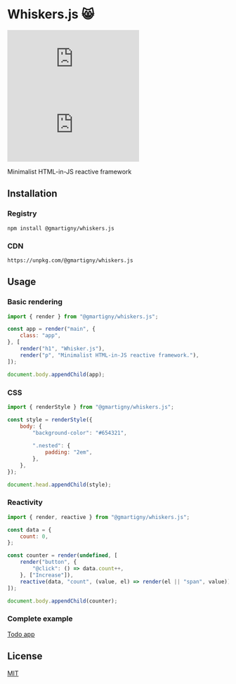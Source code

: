 # Whiskers.js 😸

[![NPM version](https://flat.badgen.net/npm/v/@gmartigny/whiskers.js)](https://www.npmjs.com/package/@gmartigny/whiskers.js)
[![](https://flat.badgen.net/bundlephobia/min/@gmartigny/whiskers.js)](https://bundlephobia.com/package/@gmartigny/whiskers.js)

Minimalist HTML-in-JS reactive framework


## Installation

### Registry

    npm install @gmartigny/whiskers.js

### CDN

    https://unpkg.com/@gmartigny/whiskers.js


## Usage

### Basic rendering

```js
import { render } from "@gmartigny/whiskers.js";

const app = render("main", {
    class: "app",
}, [
    render("h1", "Whisker.js"),
    render("p", "Minimalist HTML-in-JS reactive framework."),
]);

document.body.appendChild(app);
```


### CSS

```js
import { renderStyle } from "@gmartigny/whiskers.js";

const style = renderStyle({
    body: {
        "background-color": "#654321",
        
        ".nested": {
            padding: "2em",
        },
    },
});

document.head.appendChild(style);
```


### Reactivity

```js
import { render, reactive } from "@gmartigny/whiskers.js";

const data = {
    count: 0,
};

const counter = render(undefined, [
    render("button", {
        "@click": () => data.count++,
    }, ["Increase"]),
    reactive(data, "count", (value, el) => render(el || "span", value)),
]);

document.body.appendChild(counter);
```


### Complete example

[Todo app](./examples/todo.html)


## License

[MIT](./license)
